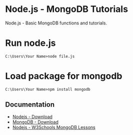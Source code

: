 # Node.js - MongoDB Tutorials
Node.js - Basic MongoDB functions and tutorials.


# Run node.js
```
C:\Users\Your Name>node file.js
```

# Load package for mongodb
```
C:\Users\Your Name>npm install mongodb
```


## Documentation

* [Nodejs - Download](https://nodejs.org/)
* [MongoDB - Download](https://www.mongodb.com/download-center/community)
* [Nodejs - W3Schools MongoDB Lessons](https://www.w3schools.com/nodejs/nodejs_mongodb.asp)
